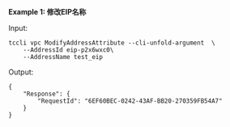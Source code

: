 **Example 1: 修改EIP名称**



Input: 

```
tccli vpc ModifyAddressAttribute --cli-unfold-argument  \
    --AddressId eip-p2x6wxc0\
    --AddressName test_eip
```

Output: 
```
{
    "Response": {
        "RequestId": "6EF60BEC-0242-43AF-BB20-270359FB54A7"
    }
}
```


